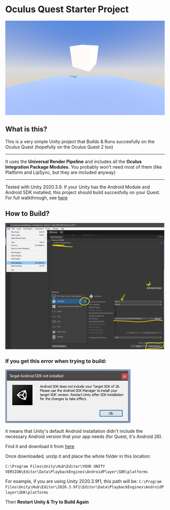 # Oculus Quest Starter Project
 
![](../img/success.png)

 ## What is this?
 This is a very simple Unity project that Builds & Runs succesfully on the Oculus Quest (hopefully on the Oculus Quest 2 too)  
 
 ---
 
 It uses the **Universal Render Pipeline** and includes all the **Oculus Integration Package Modules**.
 You probably won't need most of them (like Platform and LipSync, but they are included anyway)
 
 --- 
 
 Tested with Unity 2020.3.9. 
 If your Unity has the Android Module and Android SDK installed, this project should build succesfully on your Quest.
 For full walkthrough, see [here](https://developer.oculus.com/documentation/unity/unity-gs-overview/
)

## How to Build?

![](../img/build.png)

### If you get this error when trying to build:  

![](../img/SDK-Not-Found.png)

it means that Unity's default Android installation didn't include the necessary Android version that your app needs (for Quest, it's Android 26).  

Find it and download it from [here](https://androidsdkmanager.azurewebsites.net/SDKPlatform)  

Once downloaded, unzip it and place the whole folder in this location:

`C:\Program Files\Unity\Hub\Editor\YOUR UNITY VERSION\Editor\Data\PlaybackEngines\AndroidPlayer\SDK\platforms`

For example, if you are using Unity 2020.3.9f1, this path will be:
`C:\Program Files\Unity\Hub\Editor\2020.3.9f1\Editor\Data\PlaybackEngines\AndroidPlayer\SDK\platforms`

Then **Restart Unity & Try to Build Again**
